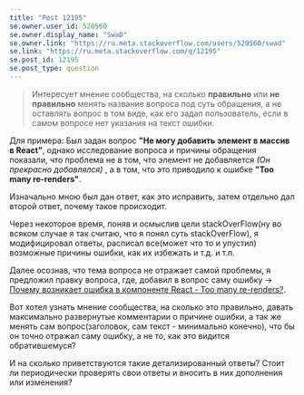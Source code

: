 ```yaml
---
title: "Post 12195"
se.owner.user_id: 520560
se.owner.display_name: "SwaD"
se.owner.link: "https://ru.meta.stackoverflow.com/users/520560/swad"
se.link: "https://ru.meta.stackoverflow.com/q/12195"
se.post_id: 12195
se.post_type: question
---
```

<blockquote>
<p>Интересует мнение сообщества, на сколько <strong>правильно</strong> или <strong>не правильно</strong> менять название вопроса под суть обращения, а не оставлять вопрос в том виде, как его задал пользователь, если в самом вопросе нет указания на текст ошибки.</p>
</blockquote>
<p>Для примера: Был задан вопрос <strong>&quot;Не могу добавить элемент в массив в React&quot;</strong>, однако исследование вопроса и причины обращения показали, что проблема не в том, что элемент не добавляется <em>(Он прекрасно добавлялся)</em> , а в том, что это приводило к ошибке <strong>&quot;Too many re-renders&quot;</strong>.</p>
<p>Изначально мною был дан ответ, как это исправить, затем отдельно дал второй ответ, почему такое происходит.</p>
<p>Через некоторое время, поняв и осмыслив цели stackOverFlow(ну во всяком случае я так считаю, что я понял суть stackOverFlow), я модифицировал ответы, расписал все(может что то и упустил) возможные причины ошибки, как их избежать и т.д. и т.п.</p>
<p>Далее осознав, что тема вопроса не отражает самой проблемы, я предложил правку вопроса, где, добавил в вопрос саму ошибку -&gt; <a href="https://ru.stackoverflow.com/questions/1457575/%d0%9f%d0%be%d1%87%d0%b5%d0%bc%d1%83-%d0%b2%d0%be%d0%b7%d0%bd%d0%b8%d0%ba%d0%b0%d0%b5%d1%82-%d0%be%d1%88%d0%b8%d0%b1%d0%ba%d0%b0-%d0%b2-%d0%ba%d0%be%d0%bc%d0%bf%d0%be%d0%bd%d0%b5%d0%bd%d1%82%d0%b5-react-too-many-re-renders">Почему возникает ошибка в компоненте React - Too many re-renders?</a>.</p>
<p>Вот хотел узнать мнение сообщества, на сколько это правильно, давать максимально развернутые комментарии о причине ошибки, а так же менять сам вопрос(заголовок, сам текст - минимально конечно), что бы он точно отражал саму ошибку, а не то, как это видится обратившемуся?</p>
<p>И на сколько приветствуются такие детализированный ответы? Стоит ли периодически проверять свои ответы и вносить в них дополнения или изменения?</p>
